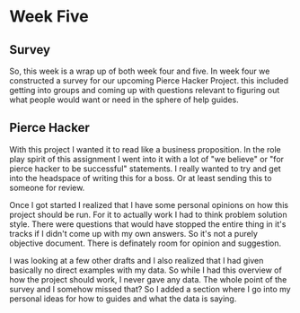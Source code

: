 # Week Five

## Survey
So, this week is a wrap up of both week four and five. In week four we constructed a survey for our upcoming Pierce Hacker Project. 
this included getting into groups and coming up with questions relevant to figuring out what people would want or need in the sphere 
of help guides. 

## Pierce Hacker 
With this project I wanted it to read like a business proposition. In the role play spirit of this assignment I went into it with a lot of
"we believe" or "for pierce hacker to be successful" statements. I really wanted to try and get into the headspace of writing this for 
a boss. Or at least sending this to someone for review. 

Once I got started I realized that I have some personal opinions on how this project should be run. For it to actually work I had to think 
problem solution style. There were questions that would have stopped the entire thing in it's tracks if I didn't come up with my own answers.
So it's not a purely objective document. There is definately room for opinion and suggestion.

I was looking at a few other drafts and I also realized that I had given basically no direct examples with my data. So while I had this
overview of how the project should work, I never gave any data. The whole point of the survey and I somehow missed that? So I added a 
section where I go into my personal ideas for how to guides and what the data is saying. 
